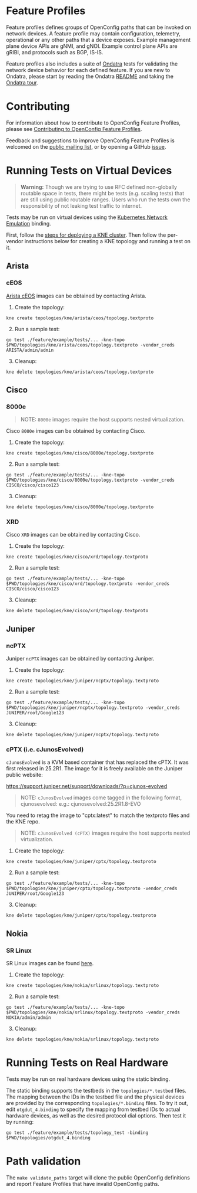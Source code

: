 # Feature Profiles

Feature profiles defines groups of OpenConfig paths that can be invoked on
network devices. A feature profile may contain configuration, telemetry,
operational or any other paths that a device exposes. Example management plane
device APIs are gNMI, and gNOI. Example control plane APIs are gRIBI, and
protocols such as BGP, IS-IS.

Feature profiles also includes a suite of
[Ondatra](https://github.com/openconfig/ondatra) tests for validating the
network device behavior for each defined feature. If you are new to Ondatra,
please start by reading the Ondatra
[README](https://github.com/openconfig/ondatra#readme) and taking the [Ondatra
tour](https://docs.google.com/viewer?url=https://raw.githubusercontent.com/openconfig/ondatra/main/internal/tour/tour.pdf).

# Contributing

For information about how to contribute to OpenConfig Feature Profiles, please
see [Contributing to OpenConfig Feature Profiles](CONTRIBUTING.md).

Feedback and suggestions to improve OpenConfig Feature Profiles is welcomed on
the
[public mailing list](https://groups.google.com/forum/?hl=en#!forum/netopenconfig),
or by opening a GitHub
[issue](https://github.com/openconfig/featureprofiles/issues).

# Running Tests on Virtual Devices

> **Warning:** Though we are trying to use RFC defined non-globally routable
> space in tests, there might be tests (e.g. scaling tests) that are still using
> public routable ranges. Users who run the tests own the responsibility of not
> leaking test traffic to internet.

Tests may be run on virtual devices using the
[Kubernetes Network Emulation](https://github.com/openconfig/kne) binding.

First, follow the
[steps for deploying a KNE cluster](https://github.com/openconfig/kne/blob/main/docs/create_topology.md#deploy-a-cluster).
Then follow the per-vendor instructions below for creating a KNE topology and
running a test on it.

## Arista

### cEOS

[Arista cEOS](https://www.arista.com/en/products/software-controlled-container-networking)
images can be obtained by contacting Arista.

1. Create the topology:

```
kne create topologies/kne/arista/ceos/topology.textproto
```

2. Run a sample test:

```
go test ./feature/example/tests/... -kne-topo $PWD/topologies/kne/arista/ceos/topology.textproto -vendor_creds ARISTA/admin/admin
```

3. Cleanup:

```
kne delete topologies/kne/arista/ceos/topology.textproto
```

## Cisco

### 8000e

> NOTE: `8000e` images require the host supports nested virtualization.

Cisco `8000e` images can be obtained by contacting Cisco.

1. Create the topology:

```
kne create topologies/kne/cisco/8000e/topology.textproto
```

2. Run a sample test:

```
go test ./feature/example/tests/... -kne-topo $PWD/topologies/kne/cisco/8000e/topology.textproto -vendor_creds CISCO/cisco/cisco123
```

3. Cleanup:

```
kne delete topologies/kne/cisco/8000e/topology.textproto
```

### XRD

Cisco `XRD` images can be obtained by contacting Cisco.

1. Create the topology:

```
kne create topologies/kne/cisco/xrd/topology.textproto
```

2. Run a sample test:

```
go test ./feature/example/tests/... -kne-topo $PWD/topologies/kne/cisco/xrd/topology.textproto -vendor_creds CISCO/cisco/cisco123
```

3. Cleanup:

```
kne delete topologies/kne/cisco/xrd/topology.textproto
```

## Juniper

### ncPTX

Juniper `ncPTX` images can be obtained by contacting Juniper.

1. Create the topology:

```
kne create topologies/kne/juniper/ncptx/topology.textproto
```

2. Run a sample test:

```
go test ./feature/example/tests/... -kne-topo $PWD/topologies/kne/juniper/ncptx/topology.textproto -vendor_creds JUNIPER/root/Google123
```

3. Cleanup:

```
kne delete topologies/kne/juniper/ncptx/topology.textproto
```
### cPTX (i.e. cJunosEvolved)

`cJunosEvolved` is a KVM based container that has replaced the cPTX.
It was first released in 25.2R1.
The image for it is freely available on the Juniper public website:

https://support.juniper.net/support/downloads/?p=cjunos-evolved

> NOTE: `cJunosEvolved` images come tagged in the following format,
cjunosevolved:<release identifer> e.g.: cjunosevolved:25.2R1.8-EVO

You need to retag the image to  "cptx:latest" to match the textproto files
and the KNE repo.

> NOTE: `cJunosEvolved (cPTX)` images require the host supports nested virtualization.

1. Create the topology:

```
kne create topologies/kne/juniper/cptx/topology.textproto
```

2. Run a sample test:

```
go test ./feature/example/tests/... -kne-topo $PWD/topologies/kne/juniper/cptx/topology.textproto -vendor_creds JUNIPER/root/Google123
```

3. Cleanup:

```
kne delete topologies/kne/juniper/cptx/topology.textproto
```

## Nokia

### SR Linux

SR Linux images can be found
[here](https://github.com/nokia/srlinux-container-image/pkgs/container/srlinux).

1. Create the topology:

```
kne create topologies/kne/nokia/srlinux/topology.textproto
```

2. Run a sample test:

```
go test ./feature/example/tests/... -kne-topo $PWD/topologies/kne/nokia/srlinux/topology.textproto -vendor_creds NOKIA/admin/admin
```

3. Cleanup:

```
kne delete topologies/kne/nokia/srlinux/topology.textproto
```

# Running Tests on Real Hardware

Tests may be run on real hardware devices using the static binding.

The static binding supports the testbeds in the `topologies/*.testbed` files.
The mapping between the IDs in the testbed file and the physical devices are
provided by the corresponding `topologies/*.binding` files. To try it out, edit
`otgdut_4.binding` to specify the mapping from testbed IDs to actual hardware
devices, as well as the desired protocol dial options. Then test it by running:

```
go test ./feature/example/tests/topology_test -binding $PWD/topologies/otgdut_4.binding
```

# Path validation

The `make validate_paths` target will clone the public OpenConfig definitions
and report Feature Profiles that have invalid OpenConfig paths.
